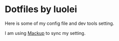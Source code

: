 Dotfiles by luolei
=========
Here is some of my config file and dev tools setting.

I am using [Mackup](https://github.com/lra/mackup) to sync my setting.
